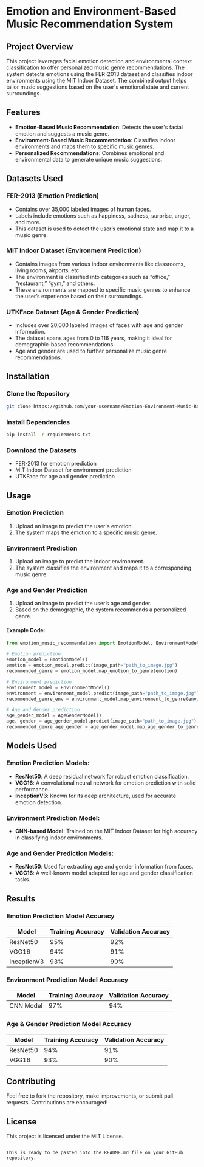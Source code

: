 # Emotion and Environment-Based Music Recommendation System

## Project Overview
This project leverages facial emotion detection and environmental context classification to offer personalized music genre recommendations. The system detects emotions using the FER-2013 dataset and classifies indoor environments using the MIT Indoor Dataset. The combined output helps tailor music suggestions based on the user's emotional state and current surroundings.

## Features
- **Emotion-Based Music Recommendation**: Detects the user's facial emotion and suggests a music genre.
- **Environment-Based Music Recommendation**: Classifies indoor environments and maps them to specific music genres.
- **Personalized Recommendations**: Combines emotional and environmental data to generate unique music suggestions.

## Datasets Used
### FER-2013 (Emotion Prediction)
- Contains over 35,000 labeled images of human faces.
- Labels include emotions such as happiness, sadness, surprise, anger, and more.
- This dataset is used to detect the user’s emotional state and map it to a music genre.

### MIT Indoor Dataset (Environment Prediction)
- Contains images from various indoor environments like classrooms, living rooms, airports, etc.
- The environment is classified into categories such as “office,” “restaurant,” “gym,” and others.
- These environments are mapped to specific music genres to enhance the user’s experience based on their surroundings.

### UTKFace Dataset (Age & Gender Prediction)
- Includes over 20,000 labeled images of faces with age and gender information.
- The dataset spans ages from 0 to 116 years, making it ideal for demographic-based recommendations.
- Age and gender are used to further personalize music genre recommendations.

## Installation

### Clone the Repository
```bash
git clone https://github.com/your-username/Emotion-Environment-Music-Recommendation.git
```

### Install Dependencies
```bash
pip install -r requirements.txt
```

### Download the Datasets
- FER-2013 for emotion prediction
- MIT Indoor Dataset for environment prediction
- UTKFace for age and gender prediction

## Usage

### Emotion Prediction
1. Upload an image to predict the user's emotion.
2. The system maps the emotion to a specific music genre.

### Environment Prediction
1. Upload an image to predict the indoor environment.
2. The system classifies the environment and maps it to a corresponding music genre.

### Age and Gender Prediction
1. Upload an image to predict the user’s age and gender.
2. Based on the demographic, the system recommends a personalized genre.

#### Example Code:
```python
from emotion_music_recommendation import EmotionModel, EnvironmentModel, AgeGenderModel

# Emotion prediction
emotion_model = EmotionModel()
emotion = emotion_model.predict(image_path="path_to_image.jpg")
recommended_genre = emotion_model.map_emotion_to_genre(emotion)

# Environment prediction
environment_model = EnvironmentModel()
environment = environment_model.predict(image_path="path_to_image.jpg")
recommended_genre_env = environment_model.map_environment_to_genre(environment)

# Age and Gender prediction
age_gender_model = AgeGenderModel()
age, gender = age_gender_model.predict(image_path="path_to_image.jpg")
recommended_genre_age_gender = age_gender_model.map_age_gender_to_genre(age, gender)
```

## Models Used

### Emotion Prediction Models:
- **ResNet50**: A deep residual network for robust emotion classification.
- **VGG16**: A convolutional neural network for emotion prediction with solid performance.
- **InceptionV3**: Known for its deep architecture, used for accurate emotion detection.

### Environment Prediction Model:
- **CNN-based Model**: Trained on the MIT Indoor Dataset for high accuracy in classifying indoor environments.

### Age and Gender Prediction Models:
- **ResNet50**: Used for extracting age and gender information from faces.
- **VGG16**: A well-known model adapted for age and gender classification tasks.

## Results

### Emotion Prediction Model Accuracy
| Model        | Training Accuracy | Validation Accuracy |
|--------------|-------------------|---------------------|
| ResNet50     | 95%               | 92%                 |
| VGG16        | 94%               | 91%                 |
| InceptionV3  | 93%               | 90%                 |

### Environment Prediction Model Accuracy
| Model        | Training Accuracy | Validation Accuracy |
|--------------|-------------------|---------------------|
| CNN Model    | 97%               | 94%                 |

### Age & Gender Prediction Model Accuracy
| Model        | Training Accuracy | Validation Accuracy |
|--------------|-------------------|---------------------|
| ResNet50     | 94%               | 91%                 |
| VGG16        | 93%               | 90%                 |

## Contributing
Feel free to fork the repository, make improvements, or submit pull requests. Contributions are encouraged!

## License
This project is licensed under the MIT License.
```

This is ready to be pasted into the README.md file on your GitHub repository.
